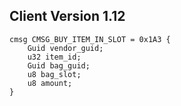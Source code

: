 ## Client Version 1.12

```rust,ignore
cmsg CMSG_BUY_ITEM_IN_SLOT = 0x1A3 {
    Guid vendor_guid;    
    u32 item_id;    
    Guid bag_guid;    
    u8 bag_slot;    
    u8 amount;    
}

```
